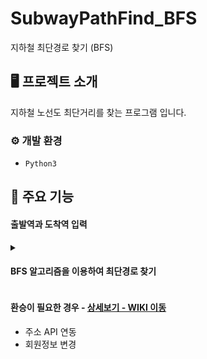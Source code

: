 # SubwayPathFind_BFS
지하철 최단경로 찾기 (BFS)


## 🖥️ 프로젝트 소개
지하철 노선도 최단거리를 찾는 프로그램 입니다.
<br>

### ⚙️ 개발 환경
- `Python3`

## 📌 주요 기능
#### 출발역과 도착역 입력 




<details>
  <summary><h4>BFS 알고리즘을 이용하여 최단경로 찾기</h1> </summary>

<!-- summary 아래 한칸 공백 두어야함 -->
`ㅇㅇㅇ`
</details>



#### 환승이 필요한 경우 - <a href="https://github.com/chaehyuenwoo/SpringBoot-Project-MEGABOX/wiki/%EC%A3%BC%EC%9A%94-%EA%B8%B0%EB%8A%A5-%EC%86%8C%EA%B0%9C(Member)" >상세보기 - WIKI 이동</a>
- 주소 API 연동
- 회원정보 변경
